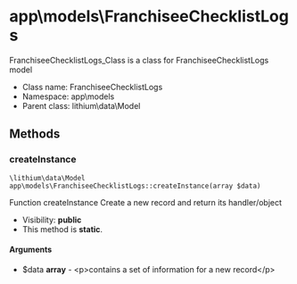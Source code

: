 app\models\FranchiseeChecklistLogs
===============

FranchiseeChecklistLogs_Class is a class for FranchiseeChecklistLogs model




* Class name: FranchiseeChecklistLogs
* Namespace: app\models
* Parent class: lithium\data\Model







Methods
-------


### createInstance

    \lithium\data\Model app\models\FranchiseeChecklistLogs::createInstance(array $data)

Function createInstance
Create a new record and return its handler/object



* Visibility: **public**
* This method is **static**.


#### Arguments
* $data **array** - &lt;p&gt;contains a set of information for a new record&lt;/p&gt;


